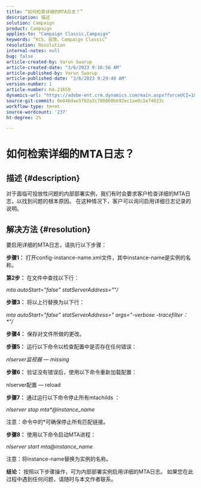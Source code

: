 ```yaml
---
title: “如何检索详细的MTA日志？”
description: 描述
solution: Campaign
product: Campaign
applies-to: "Campaign Classic,Campaign"
keywords: “KCS、投放、Campaign Classic”
resolution: Resolution
internal-notes: null
bug: false
article-created-by: Varun Swarup
article-created-date: "3/6/2023 9:16:56 AM"
article-published-by: Varun Swarup
article-published-date: "3/6/2023 9:29:48 AM"
version-number: 1
article-number: KA-21659
dynamics-url: "https://adobe-ent.crm.dynamics.com/main.aspx?forceUCI=1&pagetype=entityrecord&etn=knowledgearticle&id=41c4aca0-ffbb-ed11-83ff-6045bd006149"
source-git-commit: 0e846dae5f02a3c780860b692ec1ae0c2e74023c
workflow-type: tm+mt
source-wordcount: '237'
ht-degree: 2%

---
```


# 如何检索详细的MTA日志？

## 描述 {#description}

对于面临可投放性问题的内部部署实例，我们有时会要求客户检查详细的MTA日志，以找到问题的根本原因。 在这种情况下，客户可以询问启用详细日志记录的说明。

## 解决方法 {#resolution}


要启用详细的MTA日志，请执行以下步骤：

<b>步骤1：</b>
打开config-instance-name.xml文件，其中instance-name是实例的名称。

<b>第2步：</b>
在文件中查找以下行：

*mta autoStart=&quot;false&quot; statServerAddress=&quot;&quot;/*

<b>步骤3：</b>
将以上行替换为以下行：

*mta autoStart=&quot;false&quot; statServerAddress=&quot; args=&quot;-verbose -tracefilter：\*&quot;/*

<b>步骤4：</b>
保存对文件所做的更改。

<b>步骤5：</b>
运行以下命令以检查配置中是否存在任何错误：

*nlserver监视器 — missing*

<b>步骤6：</b>
验证没有错误后，使用以下命令重新加载配置：

nlserver配置 — reload

<b>步骤7：</b>
通过运行以下命令停止所有mtachilds ：

*nlserver stop mta\*@instance_name*

注意：命令中的\*可确保停止所有匹配链接。

<b>步骤8：</b>
使用以下命令启动MTA进程：

*nlserver start mta@instance_name*

注意：将instance-name替换为实例的名称。

<b>结论：</b>
按照以下步骤操作，可为内部部署实例启用详细的MTA日志。 如果您在此过程中遇到任何问题，请随时与本文作者联系。
